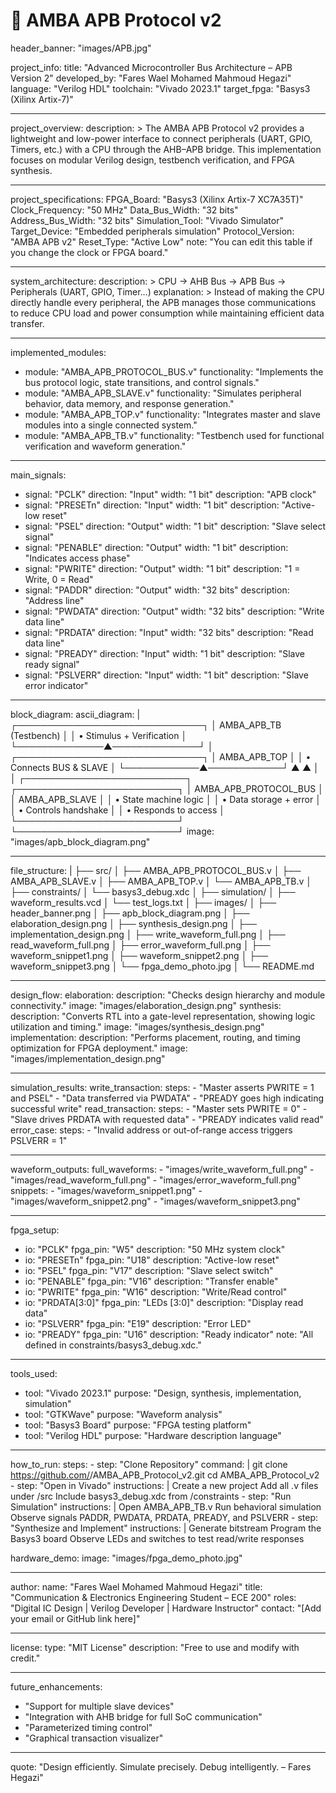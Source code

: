 # 🧩 AMBA APB Protocol v2

header_banner: "images/APB.jpg"

project_info:
  title: "Advanced Microcontroller Bus Architecture – APB Version 2"
  developed_by: "Fares Wael Mohamed Mahmoud Hegazi"
  language: "Verilog HDL"
  toolchain: "Vivado 2023.1"
  target_fpga: "Basys3 (Xilinx Artix-7)"

---

project_overview:
  description: >
    The AMBA APB Protocol v2 provides a lightweight and low-power interface to connect peripherals 
    (UART, GPIO, Timers, etc.) with a CPU through the AHB–APB bridge.
    This implementation focuses on modular Verilog design, testbench verification, and FPGA synthesis.

---

project_specifications:
  FPGA_Board: "Basys3 (Xilinx Artix-7 XC7A35T)"
  Clock_Frequency: "50 MHz"
  Data_Bus_Width: "32 bits"
  Address_Bus_Width: "32 bits"
  Simulation_Tool: "Vivado Simulator"
  Target_Device: "Embedded peripherals simulation"
  Protocol_Version: "AMBA APB v2"
  Reset_Type: "Active Low"
  note: "You can edit this table if you change the clock or FPGA board."

---

system_architecture:
  description: >
    CPU → AHB Bus → APB Bus → Peripherals (UART, GPIO, Timer…)
  explanation: >
    Instead of making the CPU directly handle every peripheral, 
    the APB manages those communications to reduce CPU load and power consumption 
    while maintaining efficient data transfer.

---

implemented_modules:
  - module: "AMBA_APB_PROTOCOL_BUS.v"
    functionality: "Implements the bus protocol logic, state transitions, and control signals."
  - module: "AMBA_APB_SLAVE.v"
    functionality: "Simulates peripheral behavior, data memory, and response generation."
  - module: "AMBA_APB_TOP.v"
    functionality: "Integrates master and slave modules into a single connected system."
  - module: "AMBA_APB_TB.v"
    functionality: "Testbench used for functional verification and waveform generation."

---

main_signals:
  - signal: "PCLK"
    direction: "Input"
    width: "1 bit"
    description: "APB clock"
  - signal: "PRESETn"
    direction: "Input"
    width: "1 bit"
    description: "Active-low reset"
  - signal: "PSEL"
    direction: "Output"
    width: "1 bit"
    description: "Slave select signal"
  - signal: "PENABLE"
    direction: "Output"
    width: "1 bit"
    description: "Indicates access phase"
  - signal: "PWRITE"
    direction: "Output"
    width: "1 bit"
    description: "1 = Write, 0 = Read"
  - signal: "PADDR"
    direction: "Output"
    width: "32 bits"
    description: "Address line"
  - signal: "PWDATA"
    direction: "Output"
    width: "32 bits"
    description: "Write data line"
  - signal: "PRDATA"
    direction: "Input"
    width: "32 bits"
    description: "Read data line"
  - signal: "PREADY"
    direction: "Input"
    width: "1 bit"
    description: "Slave ready signal"
  - signal: "PSLVERR"
    direction: "Input"
    width: "1 bit"
    description: "Slave error indicator"

---

block_diagram:
  ascii_diagram: |
            ┌──────────────────────────────┐
            │      AMBA_APB_TB (Testbench) │
            │   • Stimulus + Verification  │
            └──────────────▲──────────────┘
                           │
            ┌──────────────────────────────┐
            │        AMBA_APB_TOP          │
            │   • Connects BUS & SLAVE     │
            └────────────▲────────────┘
                  ▲              ▲
                  │              │
 ┌──────────────────────────┐    ┌──────────────────────────┐
 │ AMBA_APB_PROTOCOL_BUS    │    │     AMBA_APB_SLAVE       │
 │ • State machine logic    │    │ • Data storage + error   │
 │ • Controls handshake     │    │ • Responds to access     │
 └──────────────────────────┘    └──────────────────────────┘
  image: "images/apb_block_diagram.png"

---

file_structure: |
  ├── src/
  │ ├── AMBA_APB_PROTOCOL_BUS.v
  │ ├── AMBA_APB_SLAVE.v
  │ ├── AMBA_APB_TOP.v
  │ └── AMBA_APB_TB.v
  │
  ├── constraints/
  │ └── basys3_debug.xdc
  │
  ├── simulation/
  │ ├── waveform_results.vcd
  │ └── test_logs.txt
  │
  ├── images/
  │ ├── header_banner.png
  │ ├── apb_block_diagram.png
  │ ├── elaboration_design.png
  │ ├── synthesis_design.png
  │ ├── implementation_design.png
  │ ├── write_waveform_full.png
  │ ├── read_waveform_full.png
  │ ├── error_waveform_full.png
  │ ├── waveform_snippet1.png
  │ ├── waveform_snippet2.png
  │ ├── waveform_snippet3.png
  │ └── fpga_demo_photo.jpg
  │
  └── README.md

---

design_flow:
  elaboration:
    description: "Checks design hierarchy and module connectivity."
    image: "images/elaboration_design.png"
  synthesis:
    description: "Converts RTL into a gate-level representation, showing logic utilization and timing."
    image: "images/synthesis_design.png"
  implementation:
    description: "Performs placement, routing, and timing optimization for FPGA deployment."
    image: "images/implementation_design.png"

---

simulation_results:
  write_transaction: 
    steps: 
      - "Master asserts PWRITE = 1 and PSEL"
      - "Data transferred via PWDATA"
      - "PREADY goes high indicating successful write"
  read_transaction:
    steps:
      - "Master sets PWRITE = 0"
      - "Slave drives PRDATA with requested data"
      - "PREADY indicates valid read"
  error_case:
    steps:
      - "Invalid address or out-of-range access triggers PSLVERR = 1"

---

waveform_outputs:
  full_waveforms:
    - "images/write_waveform_full.png"
    - "images/read_waveform_full.png"
    - "images/error_waveform_full.png"
  snippets:
    - "images/waveform_snippet1.png"
    - "images/waveform_snippet2.png"
    - "images/waveform_snippet3.png"

---

fpga_setup:
  - io: "PCLK"
    fpga_pin: "W5"
    description: "50 MHz system clock"
  - io: "PRESETn"
    fpga_pin: "U18"
    description: "Active-low reset"
  - io: "PSEL"
    fpga_pin: "V17"
    description: "Slave select switch"
  - io: "PENABLE"
    fpga_pin: "V16"
    description: "Transfer enable"
  - io: "PWRITE"
    fpga_pin: "W16"
    description: "Write/Read control"
  - io: "PRDATA[3:0]"
    fpga_pin: "LEDs [3:0]"
    description: "Display read data"
  - io: "PSLVERR"
    fpga_pin: "E19"
    description: "Error LED"
  - io: "PREADY"
    fpga_pin: "U16"
    description: "Ready indicator"
  note: "All defined in constraints/basys3_debug.xdc."

---

tools_used:
  - tool: "Vivado 2023.1"
    purpose: "Design, synthesis, implementation, simulation"
  - tool: "GTKWave"
    purpose: "Waveform analysis"
  - tool: "Basys3 Board"
    purpose: "FPGA testing platform"
  - tool: "Verilog HDL"
    purpose: "Hardware description language"

---

how_to_run:
  steps:
    - step: "Clone Repository"
      command: |
        git clone https://github.com/<your-username>/AMBA_APB_Protocol_v2.git
        cd AMBA_APB_Protocol_v2
    - step: "Open in Vivado"
      instructions: |
        Create a new project
        Add all .v files under /src
        Include basys3_debug.xdc from /constraints
    - step: "Run Simulation"
      instructions: |
        Open AMBA_APB_TB.v
        Run behavioral simulation
        Observe signals PADDR, PWDATA, PRDATA, PREADY, and PSLVERR
    - step: "Synthesize and Implement"
      instructions: |
        Generate bitstream
        Program the Basys3 board
        Observe LEDs and switches to test read/write responses

  hardware_demo:
    image: "images/fpga_demo_photo.jpg"

---

author:
  name: "Fares Wael Mohamed Mahmoud Hegazi"
  title: "Communication & Electronics Engineering Student – ECE 200"
  roles: "Digital IC Design | Verilog Developer | Hardware Instructor"
  contact: "[Add your email or GitHub link here]"

---

license:
  type: "MIT License"
  description: "Free to use and modify with credit."

---

future_enhancements:
  - "Support for multiple slave devices"
  - "Integration with AHB bridge for full SoC communication"
  - "Parameterized timing control"
  - "Graphical transaction visualizer"

---

quote: "Design efficiently. Simulate precisely. Debug intelligently. – Fares Hegazi"
